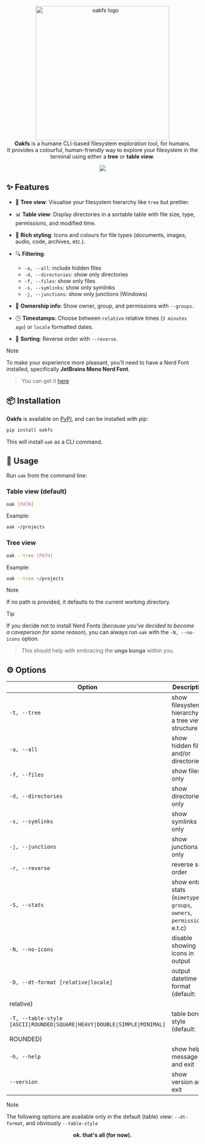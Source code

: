<p align="center">
  <img src="https://i.imgur.com/BpRXcOW.png" alt="oakfs logo" width="350"/>
  <br>
  <strong>Oakfs</strong> is a humane CLI-based filesystem exploration tool, for humans.<br/>
  It provides a colourful, human-friendly way to explore your filesystem in the terminal using either a <b>tree</b> or <b>table view</b>.
</p>

<p align="center">
  <img src="https://i.imgur.com/d0aFCzQ.gif">
</p>

## ✨ Features

- 🌳 **Tree view**: Visualise your filesystem hierarchy like `tree` but prettier.
- 📊 **Table view**: Display directories in a sortable table with file size, type, permissions, and modified time.
- 🎨 **Rich styling**: Icons and colours for file types (documents, images, audio, code, archives, etc.).
- 🔍 **Filtering**:
    - `-a, --all`: include hidden files
    - `-d, --directories`: show only directories
    - `-f, --files`: show only files
    - `-s, --symlinks`: show only symlinks
    - `-j, --junctions`: show only junctions (Windows)

- 👥 **Ownership info**: Show owner, group, and permissions with `--groups`.
- 🕒 **Timestamps**: Choose between `relative` relative times (`3 minutes ago`) or `locale` formatted dates.
- 🔄 **Sorting**: Reverse order with `--reverse`.

> [!Note]
> To make your experience more pleasant, you'll need to have a Nerd Font installed, specifically **JetBrains Mono Nerd
Font**.
>> You can get it [here](https://github.com/ryanoasis/nerd-fonts/releases/download/v3.4.0/JetBrainsMono.zip)

## 📦 Installation

**Oakfs** is available on [PyPI](https://pypi.org/project/pypi), and can be installed with pip:

```bash
pip install oakfs
```

This will install `oak` as a CLI command.

## 🚀 Usage

Run `oak` from the command line:

### Table view (default)

```bash
oak [PATH]
```

Example:

```bash
oak ~/projects
```

### Tree view

```bash
oak --tree [PATH]
```

Example:

```bash
oak --tree ~/projects
```

> [!Note]
> If no path is provided, it defaults to the current working directory.

> [!Tip]
> If you decide not to install Nerd Fonts (_because you've decided to become a caveperson for some reason_), you can
> always run `oak` with the `-N, --no-icons` option.
>> This should help with embracing the **unga bunga** within you.

## ⚙️ Options

| Option                                                                        | Description                                                              |
|-------------------------------------------------------------------------------|--------------------------------------------------------------------------|
| `-t, --tree`                                                                  | show filesystem hierarchy in a tree view structure                       |
| `-a, --all`                                                                   | show hidden files and/or directories                                     |
| `-f, --files`                                                                 | show files only                                                          |
| `-d, --directories`                                                           | show directories only                                                    |
| `-s, --symlinks`                                                              | show symlinks only                                                       |
| `-j, --junctions`                                                             | show junctions only <Windows>                                            |
| `-r, --reverse`                                                               | reverse sort order                                                       |
| `-S, --stats`                                                                 | show entry stats (`mimetypes`, `groups`, `owners`, `permissions`, e.t.c) |
| `-N, --no-icons`                                                              | disable showing icons in output                                          |
| `-D, --dt-format [relative\|locale]`                                          | output datetime format (default:                                         |
| relative)                                                                     |                                                                          |
| `-T, --table-style  [ASCII\|ROUNDED\|SQUARE\|HEAVY\|DOUBLE\|SIMPLE\|MINIMAL]` | table border style (default:                                             |
| ROUNDED)                                                                      |                                                                          |
| `-h, --help`                                                                  | show help message and exit                                               |
| `--version`                                                                   | show version and exit                                                    |

> [!Note]
> The following options are available only in the default (table) view: `--dt-format`, and obviously `--table-style`


<p align="center">
  <strong>ok. that's all (for now).</strong>
</p>